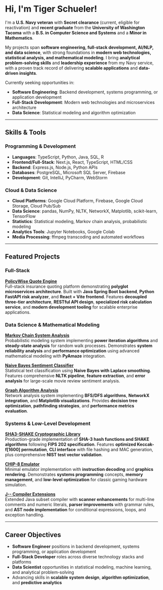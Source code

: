 # Hi, I'm Tiger Schueler!

I'm a **U.S. Navy veteran** with **Secret clearance** (current, eligible for reactivation) and **recent graduate** from the **University of Washington Tacoma** with a **B.S. in Computer Science and Systems** and a **Minor in Mathematics**. 

My projects span **software engineering, full-stack development, AI/NLP, and data science**, with strong foundations in **modern web technologies, statistical analysis, and mathematical modeling**. I bring **analytical problem-solving skills** and **leadership experience** from my Navy service, with a proven track record of delivering **scalable applications** and **data-driven insights**.

Currently seeking opportunities in:
- **Software Engineering**: Backend development, systems programming, or application development
- **Full-Stack Development**: Modern web technologies and microservices architecture
- **Data Science**: Statistical modeling and algorithm optimization

---

## Skills & Tools

### Programming & Development
- **Languages**: TypeScript, Python, Java, SQL, R
- **Frontend/Full-Stack**: Next.js, React, TypeScript, HTML/CSS
- **Backend**: Express.js, Node.js, Python APIs
- **Databases**: PostgreSQL, Microsoft SQL Server, Firebase
- **Development**: Git, IntelliJ, PyCharm, WebStorm

### Cloud & Data Science
- **Cloud Platforms**: Google Cloud Platform, Firebase, Google Cloud Storage, Cloud Pub/Sub
- **Data Science**: pandas, NumPy, NLTK, NetworkX, Matplotlib, scikit-learn, TensorFlow
- **Statistics**: Statistical modeling, Markov chain analysis, probabilistic modeling
- **Analytics Tools**: Jupyter Notebooks, Google Colab
- **Media Processing**: ffmpeg transcoding and automated workflows

---

## Featured Projects

### Full-Stack

**[PolicyWise Quote Engine](https://github.com/BigCatSoftware/PolicyWise-Quote-Engine)**  
Full-stack insurance quoting platform demonstrating **polyglot microservices architecture**. Built with **Java Spring Boot backend**, **Python FastAPI risk analyzer**, and **React + Vite frontend**. Features **decoupled three-tier architecture**, **RESTful API design**, **specialized risk calculation service**, and **modern development tooling** for scalable enterprise applications.

### Data Science & Mathematical Modeling

**[Markov Chain System Analysis](https://github.com/BigCatSoftware/markov-chain-maze-analysis)**  
Probabilistic modeling system implementing **power iteration algorithms** and **steady-state analysis** for random walk processes. Demonstrates **system reliability analysis** and **performance optimization** using advanced mathematical modeling with **PyAmaze** integration.

**[Naive Bayes Sentiment Classifier](https://github.com/BigCatSoftware/naive-bayes-sentiment-classifier)**  
Statistical text classification using **Naive Bayes with Laplace smoothing**. Features comprehensive **NLTK pipeline**, **feature extraction**, and **error analysis** for large-scale movie review sentiment analysis.

**[Graph Algorithm Analysis](https://github.com/BigCatSoftware/graph-algorithm-analysis)**  
Network analysis system implementing **BFS/DFS algorithms**, **NetworkX integration**, and **Matplotlib visualizations**. Provides **decision tree optimization**, **pathfinding strategies**, and **performance metrics evaluation**.

### Systems & Low-Level Development

**[SHA3-SHAKE Cryptographic Library](https://github.com/BigCatSoftware/sha3-shake-library)**  
Production-grade implementation of **SHA-3 hash functions and SHAKE algorithms** following **FIPS 202 specification**. Features **optimized Keccak-f[1600] permutation**, **CLI interface** with file hashing and MAC generation, plus comprehensive **NIST test vector validation**.

**[CHIP-8 Emulator](https://github.com/BigCatSoftware/chip-8)**  
Minimal emulator implementation with **instruction decoding** and **graphics rendering**. Demonstrates **systems programming** concepts, **memory management**, and **low-level optimization** for classic gaming hardware simulation.

**[J-- Compiler Extensions](https://github.com/BigCatSoftware/j--)**  
Extended Java subset compiler with **scanner enhancements** for multi-line comments and numeric literals, **parser improvements** with grammar rules, and **AST node implementation** for conditional expressions, loops, and exception handling.

---

## Career Objectives

- **Software Engineer** positions in backend development, systems programming, or application development
- **Full-Stack Developer** roles across diverse technology stacks and platforms
- **Data Scientist** opportunities in statistical modeling, machine learning, and analytical problem-solving
- Advancing skills in **scalable system design**, **algorithm optimization**, and **predictive analytics**

